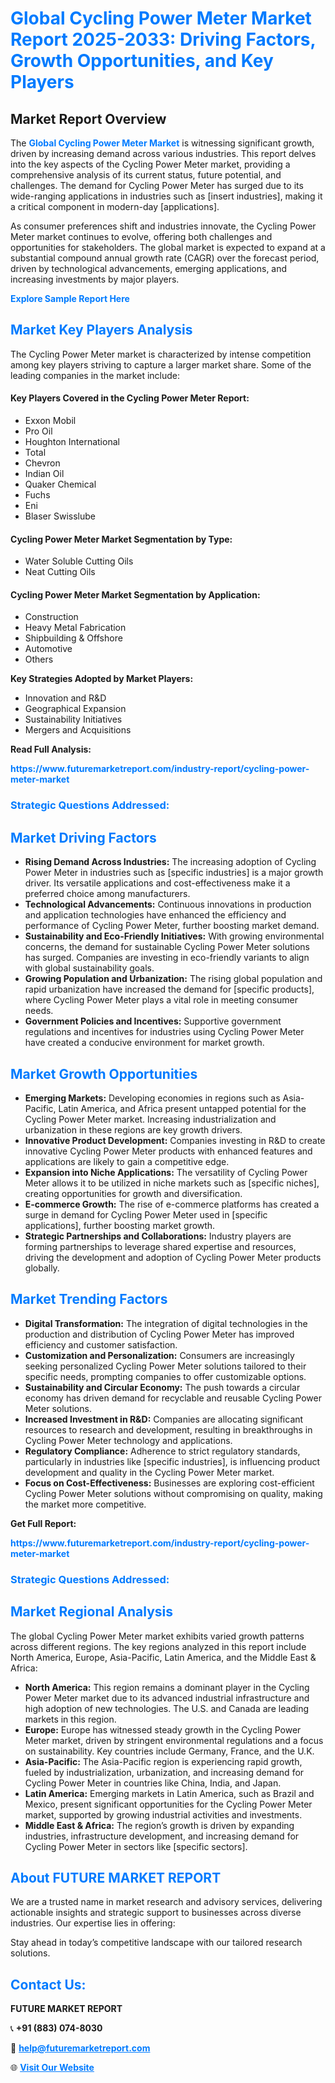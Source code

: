 <h1 style="color: #007BFF;">Global Cycling Power Meter Market Report 2025-2033: Driving Factors, Growth Opportunities, and Key Players</h1>

<section id="overview">
<h2>Market Report Overview</h2>
<p>The <a href="https://www.futuremarketreport.com/industry-report/cycling-power-meter-market" style="color: #007BFF; text-decoration: none;"><strong>Global Cycling Power Meter Market</strong></a> is witnessing significant growth, driven by increasing demand across various industries. This report delves into the key aspects of the Cycling Power Meter market, providing a comprehensive analysis of its current status, future potential, and challenges. The demand for Cycling Power Meter has surged due to its wide-ranging applications in industries such as [insert industries], making it a critical component in modern-day [applications].</p>
<p>As consumer preferences shift and industries innovate, the Cycling Power Meter market continues to evolve, offering both challenges and opportunities for stakeholders. The global market is expected to expand at a substantial compound annual growth rate (CAGR) over the forecast period, driven by technological advancements, emerging applications, and increasing investments by major players.</p>
</section>

<section id="overview">
<p><a href="https://www.futuremarketreport.com/request-sample/reportId=34347" style="color: #007BFF; text-decoration: none;"><strong>Explore Sample Report Here</strong></a></p>
</section>

<section id="key-players">
<h2 style="color: #007BFF;">Market Key Players Analysis</h2>
<p>The Cycling Power Meter market is characterized by intense competition among key players striving to capture a larger market share. Some of the leading companies in the market include:</p>
<h4>Key Players Covered in the Cycling Power Meter Report:</h4>
<ul><li>Exxon Mobil</li><li>Pro Oil</li><li>Houghton International</li><li>Total</li><li>Chevron</li><li>Indian Oil</li><li>Quaker Chemical</li><li>Fuchs</li><li>Eni</li><li>Blaser Swisslube</li></ul>
<h4>Cycling Power Meter Market Segmentation by Type:</h4>
<ul><li>Water Soluble Cutting Oils</li><li>Neat Cutting Oils</li></ul>

<h4>Cycling Power Meter Market Segmentation by Application:</h4>
<ul><li>Construction</li><li>Heavy Metal Fabrication</li><li>Shipbuilding &amp; Offshore</li><li>Automotive</li><li>Others</li></ul>
<p><strong>Key Strategies Adopted by Market Players:</strong></p>
<ul>
<li>Innovation and R&D</li>
<li>Geographical Expansion</li>
<li>Sustainability Initiatives</li>
<li>Mergers and Acquisitions</li>
</ul>
</section>

<section>
<p><strong>Read Full Analysis: </strong></p><a href="https://www.futuremarketreport.com/industry-report/cycling-power-meter-market" style="color: #007BFF; text-decoration: none;"><strong>https://www.futuremarketreport.com/industry-report/cycling-power-meter-market</strong></a>
<h3 style="color: #007BFF;">Strategic Questions Addressed:</h3>
</section>

<section id="driving-factors">
<h2 style="color: #007BFF;">Market Driving Factors</h2>
<ul>
<li><strong>Rising Demand Across Industries:</strong> The increasing adoption of Cycling Power Meter in industries such as [specific industries] is a major growth driver. Its versatile applications and cost-effectiveness make it a preferred choice among manufacturers.</li>
<li><strong>Technological Advancements:</strong> Continuous innovations in production and application technologies have enhanced the efficiency and performance of Cycling Power Meter, further boosting market demand.</li>
<li><strong>Sustainability and Eco-Friendly Initiatives:</strong> With growing environmental concerns, the demand for sustainable Cycling Power Meter solutions has surged. Companies are investing in eco-friendly variants to align with global sustainability goals.</li>
<li><strong>Growing Population and Urbanization:</strong> The rising global population and rapid urbanization have increased the demand for [specific products], where Cycling Power Meter plays a vital role in meeting consumer needs.</li>
<li><strong>Government Policies and Incentives:</strong> Supportive government regulations and incentives for industries using Cycling Power Meter have created a conducive environment for market growth.</li>
</ul>
</section>

<section id="growth-opportunities">
<h2 style="color: #007BFF;">Market Growth Opportunities</h2>
<ul>
<li><strong>Emerging Markets:</strong> Developing economies in regions such as Asia-Pacific, Latin America, and Africa present untapped potential for the Cycling Power Meter market. Increasing industrialization and urbanization in these regions are key growth drivers.</li>
<li><strong>Innovative Product Development:</strong> Companies investing in R&D to create innovative Cycling Power Meter products with enhanced features and applications are likely to gain a competitive edge.</li>
<li><strong>Expansion into Niche Applications:</strong> The versatility of Cycling Power Meter allows it to be utilized in niche markets such as [specific niches], creating opportunities for growth and diversification.</li>
<li><strong>E-commerce Growth:</strong> The rise of e-commerce platforms has created a surge in demand for Cycling Power Meter used in [specific applications], further boosting market growth.</li>
<li><strong>Strategic Partnerships and Collaborations:</strong> Industry players are forming partnerships to leverage shared expertise and resources, driving the development and adoption of Cycling Power Meter products globally.</li>
</ul>
</section>

<section id="trending-factors">
<h2 style="color: #007BFF;">Market Trending Factors</h2>
<ul>
<li><strong>Digital Transformation:</strong> The integration of digital technologies in the production and distribution of Cycling Power Meter has improved efficiency and customer satisfaction.</li>
<li><strong>Customization and Personalization:</strong> Consumers are increasingly seeking personalized Cycling Power Meter solutions tailored to their specific needs, prompting companies to offer customizable options.</li>
<li><strong>Sustainability and Circular Economy:</strong> The push towards a circular economy has driven demand for recyclable and reusable Cycling Power Meter solutions.</li>
<li><strong>Increased Investment in R&D:</strong> Companies are allocating significant resources to research and development, resulting in breakthroughs in Cycling Power Meter technology and applications.</li>
<li><strong>Regulatory Compliance:</strong> Adherence to strict regulatory standards, particularly in industries like [specific industries], is influencing product development and quality in the Cycling Power Meter market.</li>
<li><strong>Focus on Cost-Effectiveness:</strong> Businesses are exploring cost-efficient Cycling Power Meter solutions without compromising on quality, making the market more competitive.</li>
</ul>
</section>

<section>
<p><strong>Get Full Report: </strong></p><a href="https://www.futuremarketreport.com/industry-report/cycling-power-meter-market" style="color: #007BFF; text-decoration: none;"><strong>https://www.futuremarketreport.com/industry-report/cycling-power-meter-market</strong></a>
<h3 style="color: #007BFF;">Strategic Questions Addressed:</h3>
</section>


<section id="regional-analysis">
<h2 style="color: #007BFF;">Market Regional Analysis</h2>
<p>The global Cycling Power Meter market exhibits varied growth patterns across different regions. The key regions analyzed in this report include North America, Europe, Asia-Pacific, Latin America, and the Middle East & Africa:</p>
<ul>
<li><strong>North America:</strong> This region remains a dominant player in the Cycling Power Meter market due to its advanced industrial infrastructure and high adoption of new technologies. The U.S. and Canada are leading markets in this region.</li>
<li><strong>Europe:</strong> Europe has witnessed steady growth in the Cycling Power Meter market, driven by stringent environmental regulations and a focus on sustainability. Key countries include Germany, France, and the U.K.</li>
<li><strong>Asia-Pacific:</strong> The Asia-Pacific region is experiencing rapid growth, fueled by industrialization, urbanization, and increasing demand for Cycling Power Meter in countries like China, India, and Japan.</li>
<li><strong>Latin America:</strong> Emerging markets in Latin America, such as Brazil and Mexico, present significant opportunities for the Cycling Power Meter market, supported by growing industrial activities and investments.</li>
<li><strong>Middle East & Africa:</strong> The region’s growth is driven by expanding industries, infrastructure development, and increasing demand for Cycling Power Meter in sectors like [specific sectors].</li>
</ul>
</section>

<footer>
<h2 style="color: #007BFF;">About FUTURE MARKET REPORT</h2>
<p>We are a trusted name in market research and advisory services, delivering actionable insights and strategic support to businesses across diverse industries. Our expertise lies in offering:</p>

<p>Stay ahead in today’s competitive landscape with our tailored research solutions.</p>

<h2 style="color: #007BFF;">Contact Us:</h2>
<p><strong>FUTURE MARKET REPORT</strong></p>
<p>📞 <strong>+91 (883) 074-8030</strong></p>
<p>📧 <strong><a href="mailto:help@futuremarketreport.com" style="color: #007BFF;">help@futuremarketreport.com</a></strong></p>
<p>🌐 <strong><a href="https://www.futuremarketreport.com/" style="color: #007BFF;">Visit Our Website</a></strong></p>
</footer>